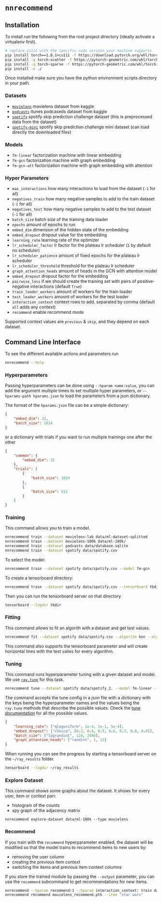 `nnrecommend`
====

## Installation

To install run the following from the root project directory (ideally activate a virtualenv first).

```bash
# replace cu111 with the specific cuda version your machine supports
pip install torch==1.8.1+cu111 -f https://download.pytorch.org/whl/torch_stable.html
pip install -q torch-scatter -f https://pytorch-geometric.com/whl/torch-1.8.0+cu111.html
pip install -q torch-sparse -f https://pytorch-geometric.com/whl/torch-1.8.0+cu111.html
pip install -e ./
```

Once installed make sure you have the python environment scripts directory in your path.

### Datasets

* [`movielens`](https://www.kaggle.com/prajitdatta/movielens-100k-dataset/) movielens dataset from kaggle
* [`podcasts`](https://www.kaggle.com/thoughtvector/podcastreviews) itunes podcaseds dataset from kaggle
* [`spotify`](https://www.aicrowd.com/challenges/spotify-sequential-skip-prediction-challenge) spotify skip prediction challenge dataset (this is preprocessed data from the dataset)
* [`spotify-mini`](https://www.aicrowd.com/challenges/spotify-sequential-skip-prediction-challenge) spotify skip prediction challenge mini dataset (can load directly the downloaded files)

### Models

* `fm-linear` factorization machine with linear embedding
* `fm-gcn` factorization machine with graph embedding
* `fm-gcn-att` factorization machine with graph embedding with attention

### Hyper Parameters

* `max_interactions` how many interactions to load from the dataset (`-1` for all)
* `negatives_train` how many negative samples to add to the train dataset (`-1` for all)
* `negatives_test` how many negative samples to add to the test dataset (`-1` for all)
* `batch_size` batch size of the training data loader
* `epochs` amount of epochs to run
* `embed_dim` dimension of the hidden state of the embedding
* `embed_dropout` dropout value for the embedding
* `learning_rate` learning rate of the optimizer
* `lr_scheduler_factor` lr factor for the plateau lr scheduler (`1` by default no scheduler)
* `lr_scheduler_patience` amount of fixed epochs for the plateau lr scheduler
* `lr_scheduler_threshold` threshold for the plateau lr scheduler
* `graph_attention_heads` amount of heads in the GCN with attention model
* `embed_dropout` dropout factor for the embedding
* `pairwise_loss` if we should create the training set with pairs of positive-negative interactions (default `True`)
* `train_loader_workers` amount of workers for the train loader
* `test_loader_workers` amount of workers for the test loader
* `interaction_context` context rows to add, separated by comma (default `all` adds any context)
* `recommend` enable recommend mode

Supported context values are `previous` & `skip`, and they depend on each dataset.

## Command Line Interface

To see the different available actions and parameters run

```bash
nnrecommend --help
```

### Hyperparameters

Passing hyperparameters can be done using `--hparam name:value`, you can add the argument multiple times to set multiple hyper parameters, or `--hparams-path hparams.json` to load the parameters from a json dictionary.

The format of the `hparams.json` file can be a simple dictionary:

```json
{
    "embed_dim": 32,
    "batch_size": 1024
}
```

or a dictionary with trials if you want to run multiple trainings one after the other

```json
{
    "common": {
        "embed_dim": 32
    },
    "trials": [
        {
            "batch_size": 1024
        },
        {
            "batch_size": 512
        }
    ]
}
```

### Training

This command allows you to train a model.

```bash
nnrecommend train --dataset movielens-lab data/ml-dataset-splitted
nnrecommend train --dataset movielens-100k data/ml-100k/
nnrecommend train --dataset podcasts data/database.sqlite
nnrecommend train --dataset spotify data/spotify.csv
```

To select the model:

```bash
nnrecommend train --dataset spotify data/spotify.csv --model fm-gcn
```

To create a tensorboard directory:

```bash
nnrecommend train --dataset spotify data/spotify.csv --tensorboard tbdir
```

Then you can run the tensorboard server on that directory

```bash
tensorboard --logdir tbdir
```


### Fitting

This command allows to fit an algorith with a dataset and get test values.

```bash
nnrecommend fit --dataset spotify data/spotify.csv --algoritm knn --algorithm baseline
```

This command also supports the tensorboard parameter and will create horizontal lines with the test valies for every algorithm.

### Tuning

This command runs hyperparameter tuning with a given dataset and model.
We use [`ray.tune`](https://docs.ray.io/en/master/tune/index.html) for this task.

```bash
nnrecommend tune --dataset spotify data/spotify_2. --model fm-linear --config tune_config.json
```

The command accepts the tune config in a json file with a dictionary with the keys being the hyperparameter names and the values being the `ray.tune` methods that describe the possible values. 
Check the [tune documentation](https://docs.ray.io/en/master/tune/api_docs/search_space.html#tune-sample-docs) for all the possible values.

```json
{
    "learning_rate": ["qloguniform", 1e-4, 1e-1, 5e-4],
    "embed_dropout": ["choice", [0.3, 0.4, 0.5, 0.6, 0.7, 0.8, 0.9]],
    "batch_size": ["lograndint", 128, 2048],
    "graph_attention_heads": ["randint", 1, 12]
}
```

When running you can see the progress by starting a tensorboard server on the `~/ray_results` folder.

```bash
tensorboard --logdir ~/ray_results
```

### Explore Dataset

This command shows some graphs about the dataset.
It shows for every user, item or context pari:
* histogram of the counts
* spy graph of the adjacency matrix

```
nnrecommend explore-dataset data/ml-100k --type movielens
```

### Recommend

If you train with the `recommend` hyperparameter enabled, the dataset will be modified so that the model trains to recommend items to new users by:
* removing the user column
* creating the previous item context
* switching the items and previous item context columns

If you store the trained module by passing the `--output` parameter, you can use the `recommend` subcommand to get recommendations for new items.

```bash
nnrecommend --hparam recommend:1 --hparam interaction_context: train data/movielens-100k --dataset movielens --output movielens_recommend.pth
nnrecommend recommend movielens_recommend.pth --item "star wars"
```